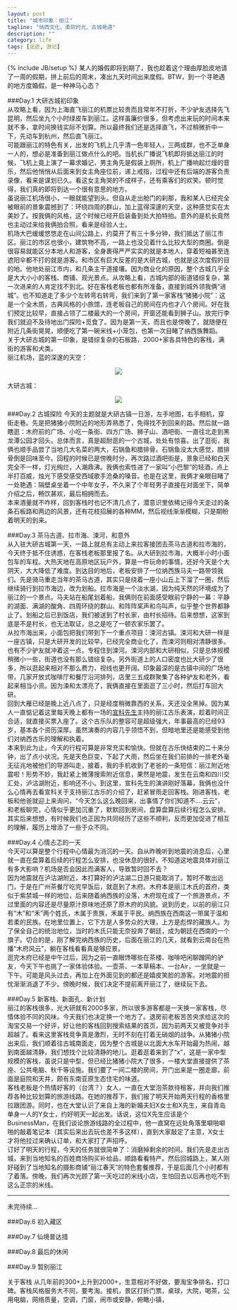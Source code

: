 ```yaml
---
layout: post
title: "城市印象：丽江"
tagline: "纳西文化、柔软时光、古城艳遇"
description: ""
category: life
tags: [足迹, 游记]
---
```

{% include JB/setup %}
某人的婚假即将到期了，我也趁着这个理由厚脸皮地请了一周的假期，拼上前后的周末，凑出九天时间出来度假。BTW，到一个寻艳遇的地方度婚假，是一种神马心态？  
  
###Day.1 大研古城初印象  
从攻略上看，因为上海直飞丽江的机票比较贵而且常年不打折，不少驴友选择先飞昆明，然后坐九个小时绿皮车到丽江。这样虽廉价很多，但考虑出来玩的时间本来就不多，拿时间换钱实际不划算。所以最终我们还是选择直飞，不过稍微折中一下，先动车到杭州，然后直飞丽江。  
可能跟丽江的特色有关，出发的飞机上几乎清一色年轻人，三两成群，也不乏单身一人的，想必是准备到丽江做点什么的吧。当机长广播说飞机即将抵达丽江的时候，飞机上竟上演了一幕求婚记，男主角先是假装上厕所，机上广播响起烂熳的音乐，然后他悄悄从后面来到女主角座位前，递上戒指，过程中还有后端的游客负责录像，看来是谋划已久。看这女主角哭的不成样子，还有乘客们的欢笑。顿时觉得，我们真的即将到达一个很有意思的地方。  
虽说丽江机场很小，一眼就能望到头。但自从走出舱门的刹那，我和某人已经完全被眼前的景象震撼到了：环绕四周的群山，加上蓝得深邃的天空，这种感觉实在太美妙了。按我俩的风格，这个时候已经开启装备到处大拍特拍。意外的是机长竟然也主动过来给我俩拍合照，看来是经验人士。  
机场大巴缓缓悠悠走在山间公路上，约莫开了有三十多分钟，我们抵达了丽江市区。丽江的市区也很小，建筑物不高，一路上也没见着什么比较大型的商圈。倒是很容易就能区分本地人和游客，全身裹得严严实实的就是本地人，穿着短袖甚至连遮阳伞都不打的就是游客。和市区有巨大反差的是大研古城，也就是这次度假的目的地。他地处丽江市内，和几条主干道接壤。因为商业化的原因，整个古城几乎全是大大小小的客栈、商铺、观光景点。从攻略上看，古城内部的街道错综复杂，第一次进来的人肯定找不到北。好在客栈老板也都有所准备，直接到城外领我俩“进城”。也不知道走了多少个左转弯右转弯，我们来到了第一家客栈“猪猪小院”：这是一个全木质，古典风格的小旅馆，连老板自己的房间在内也才八个房间。好在我们预定比较早，直接占领了二楼最大的一个房间，开窗还能看到狮子山。放完行李我们就迫不及待地出门探险+觅食了。因为是第一天，而且也是傍晚了，就随便在附近几条街晃晃，顺便吃了第一碗米线+小笼包，也第一次目睹了纳西族舞蹈。  
关于大研古城的第一印象，是错综复杂的石板路，2000+家各具特色的客栈，满街的游客和犬类。  
丽江机场，蓝的深邃的天空：  
<center><img src="http://pic.yupoo.com/asuka4j/C839Hwts/medish.jpg"></center>  
  
大研古城：  
<center><img src="http://pic.yupoo.com/asuka4j/C89FxpG8/medish.jpg"></center>

###Day.2 古城探险
今天的主题就是大研古镇一日游，左手地图，右手相机，穿街走巷。先是把猪猪小院附近的地形弄熟悉了，免得找不到回来的路。然后就一路瞎逛：木府前的广场、小吃一条街、四方广场、狮子山、酒吧街、一直往北走到黑龙潭公园才回头。总体而言，真是超耐逛的一个古城，处处有惊喜。出了逛街，我俩也顺手品尝了当地几大名菜的两大，石锅鱼和腊排骨。石锅鱼没太大感觉，腊排骨倒是回味至今。回程的时候已是傍晚时分，再次路过酒吧街是，景象已经和白天完全不一样，灯光绚烂，人潮鼎沸。我俩也索性进了一家叫“小巴黎”的轻酒，点上半打百威，烛光下感受感受西域歌手沧桑的嗓音。也是在这里，我俩才亲眼目睹了一处艳遇：隔壁桌坐着一个中年女子，不久来了个年轻男子直接在对面坐下，简单介绍之后，畅饮甚欢，最后相拥而去。  
本来酒量就不咋样，回到客栈时也记不清几点了，潜意识里依稀记得今天走过的条条石板路和两边的风景，还有花枝招展的各种MM，然后视线渐渐模糊，只是期盼着明天的到来。  
  
###Day.3 茶马古道、拉市海、涑河，和意外  
从入驻大研古城第一天，一路上就总有主动上来拉客接团去茶马古道和拉市海的，今天终于抵不住诱惑，在客栈老板那里报了名。从大研到拉市海，大概半小时小面包车的车程。大热天地在高原地区玩户外，算是一件玩命的事情，还好今天是个大阴天，大大降低了难度。到达目的地后，老板安排了一位纳西族马夫一路带领我们。先是骑马重走当年的茶马古道，其实只是绕着一座小山丘上下溜了一圈，然后继续骑行到拉市海边，改为划船。拉市海是一个淡水湖，因为纯天然的环境成为了丽江的一个景点。马夫站在船尾划着船，我俩则在前面感受眼前宁静的一幕：平静的湖面、满湖的酸角、四周环绕的群山、和阵阵桨声和鸟叫声，似乎整个世界都静止了。划船之后已到饭店，我们被送到了村长家，由村长招待。后来想想，这家到底是不是村长，也无法取证，总之是吃了一顿农家乐罢了。  
从拉市海出来，小面包把我们带到下一个重点项目：涑河古镇。涑河和大研一样是一座古镇，只是大研开发的比较早，已经完全商业化了，而涑河则相对清静很多。也有不少驴友就冲着这一点，专程住到涑河。涑河内部和大研相似，只是总体规模稍微小一些，街道也没有那么错综复杂。另外街道上的人口密度也比大研少了很多，所以逛起来相对不那么费力，视线也更开阔。印象最深的是古镇中间的广场地带，几家开放式咖啡厅和餐厅沿河排列，店里三五成群聚集了各种驴友和老外，看起来相当小资。因为涑和太漂亮了，我俩直接在里面逛了三小时，然后打车回大研。  
回到大雁已经是晚上近八点了，只是经度稍微靠西的关系，天还没全黑掉。因为某人一直惦记着这里每天晚上都有一场的[宣科先生](http://baike.baidu.com/view/738135.htm)主持的丽江古乐表演，趁着时间正合适，就直接买票入座了。这个古乐队的整容可是超级强大，年事最高的已经93岁，基本各个资历深厚。虽然演奏的内容几乎领悟不到，但暗地里还是能感受到他们对纳西古乐的理解和执着。  
本来到此为止，今天的行程可算是非常充实和愉快。但就在古乐快结束的二十来分钟，出了点小状况。先是天色巨变，下起了大雨，然后坐在我们前排的一排老外毫无征兆地被他们的导游叫走，接着，我的手机收到了老爸的一条短信：丽江附近地震啦！形势不妙，我赶紧上微薄搜索附近信息，果然是地震，发生在云南和四川交汇处，泸沽湖附近，影响还不小。到这里，宣科先生的演讲刚好落幕，我俩也没什么心情再去看宣科关于支持丽江古乐的介绍了，赶紧冒雨走回客栈。刚进客栈，老板和他爸就迎上来询问，“今天怎么这么晚回来，出事情了你们知道不....云云”，和老板聊完，心情似乎更加沉重了，默默回到房间，盘算盘算后续行程怎么安排。  
其实后来想想，有时候我们也正因为共同经历了这些不顺利，反而更加促进了相互的理解，履历上增添了一些于众不同。  
  
###Day.4 心情忐忑的一天  
今天可以算是整个行程中心情最为消沉的一天。自从昨晚听到地震的消息后，心里就一直在盘算着后续的行程怎么安排，也没休息的很好。不知道这地震具体对丽江有多大影响？机场是否会因此而满客人，导致暂时回不去？  
因为地震就在泸沽湖附近，本打算好的泸沽湖二日游只能取消了。暂时不敢出远门，于是在广州茶餐厅吃完早饭后，就逛到了木府。木府本是丽江木氏的首府，类似于紫禁城一样的地位，后来随着纳西族的没落，木府现在成了一个旅游景点，不过里面的内容还是尽量原汁原味地还原了原木府的风貌。说到历史，以前的丽江只有“木”和“禾”两个姓氏，木属于贵族，禾属于平民。纳西族在西南这一带属于温和若柔的民族。在地里位置上，它下方是人多势众的大理，上方是彪悍的藏族人。为了保全自己的统治地位，当时的木氏只能无奈投奔了朝廷，成为朝廷在西南的一个旗子。切合的是，刚了解完纳西族的历史，后面在丽江的几天，就看到云南台在热播“木府风云”，躺在客栈看看真是够应景。  
逛完木府已经是中午过后，因为之前一直眼馋哪些在茶楼、咖啡吧闲聊蹭网的驴友，今天下午也挑了一家体验体验。一壶茶、一本草稿本、一台Air，一坐就是一下午。可能是风头过去，再加上在外面见到的都还是嬉皮笑脸的游客。对地震的担忧渐渐消退了不少。傍晚时候，我们决定不提前离开丽江了，继续玩下去。  
  
###Day.5 新客栈、新面孔、新计划  
丽江的客栈很多，光大研就有2000多家，所以很多游客都是一天换一家客栈，尽情体验不同的风味。今天我们也决定换一个地方了。退房前老板苦苦央求给这次的淘宝交易一个好评，好让他的客栈回到搜索结果的首页，因为前两天又被竞争对手超越了。看来这里客栈竞争真是激烈，无时不刻在打着无硝烟的战争。从猪猪小院出来后，我们顺着往古城南面走，因为整个古城是以北面大水车开始最为热闹，越到南面越清静，我们想找个比较清静的地儿。逛着逛着来到了“x”，这是一家中型规模的客栈，虽说只是中型，但已经比猪猪小院大了很多，一楼大堂直接提供了茶座、公共电脑、秋千等设施。我们要了一间二楼的房间，开门出来是一圈走廊，前面是庭院和天井，颇有东南亚原生态住宅的味道。  
客栈老板是个热情好客的（台湾？）女人，一直在大堂泡茶款待租客，并向我们推荐各种比较划算的旅游线路。在她的推荐下，我们报了明天开始两天行程的香格里拉跟团游。同时，也在大堂认识了来自上海的新婚夫妇X女士和X先生，来自青岛单身一人的Y女士，约好明天一起出发。话说，这位X先生应该是个BusinessMan，在我们谈论旅游线路的全过程中，他一直窝在远处角落里噼啪噼啪的敲着笔记本（其实后来出去玩也差不多这样），直到大家敲定了主意，X女士才将他拉过来确认订单，和大家打了声招呼。  
订好了明天的行程，今天的任务就很简单了：消磨掉剩余的时间。我们先是走出古城，来到当地知名的百姓商场购买补给品，顺路看看特产。然后回城路上，某人刚好碰到了当地知名的摄影商铺“丽江春天”的特色套餐推荐，于是后面几个小时都有了着落。傍晚，我们再次光顾了第一天吃过的米线小店，生怕回去以后再也吃不到这么正宗的米线。  

---
未完待续...

###Day.6 初入藏区  

###Day.7 仙境普达措  
  
###Day.8 最后的休闲  
  
###Day.9 暂别丽江  
  
关于客栈  从几年前的300+上升到2000+，生意相对不好做，要淘宝争排名，打口碑。客栈风格服务大不同，要考淘。接机，景区打折门票，桌球，大院，喝茶，公用电脑，网络质量，空调，门窗，闹市或安静，俯瞰小镇，











